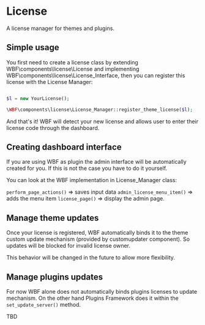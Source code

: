# License

A license manager for themes and plugins.

## Simple usage

You first need to create a license class by extending WBF\components\license\License and implementing WBF\components\license\License_Interface, then you can register this license with the License Manager:

```php

$l = new YourLicense();

\WBF\components\license\License_Manager::register_theme_license($l);

```

And that's it! WBF will detect your new license and allows user to enter their license code through the dashboard.

## Creating dashboard interface

If you are using WBF as plugin the admin interface will be automatically created for you. If this is not the case you have to do it yourself.

You can look at the WBF implementation in License_Manager class:

`perform_page_actions()` => saves input data
`admin_license_menu_item()` => adds the menu item
`license_page()` => display the admin page.

## Manage theme updates

Once your license is registered, WBF automatically binds it to the theme custom update mechanism (provided by customupdater component). So updates will be blocked for invalid license owner.

This behavior will be changed in the future to allow more flexibility.

## Manage plugins updates

For now WBF alone does not automatically binds plugins licenses to update mechanism. On the other hand Plugins Framework does it within the `set_update_server()` method.

TBD



